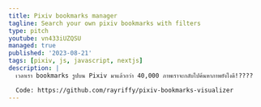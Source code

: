 ```yaml
---
title: Pixiv bookmarks manager
tagline: Search your own pixiv bookmarks with filters
type: pitch
youtube: vn433iUZQSU
managed: true
published: '2023-08-21'
tags: [pixiv, js, javascript, nextjs]
description: |
  เวลาเรา bookmarks รูปบน Pixiv มาแล้วกว่า 40,000 ภาพเราจะกลับไปค้นหาภาพยังไงดี!????

  Code: https://github.com/rayriffy/pixiv-bookmarks-visualizer
---
```


